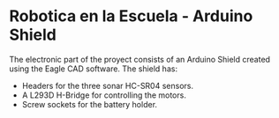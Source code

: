 # Robotica en la Escuela - Arduino Shield
The electronic part of the proyect consists of an Arduino Shield created using the Eagle CAD software.
The shield has:
- Headers for the three sonar HC-SR04 sensors.
- A L293D H-Bridge for controlling the motors.
- Screw sockets for the battery holder.